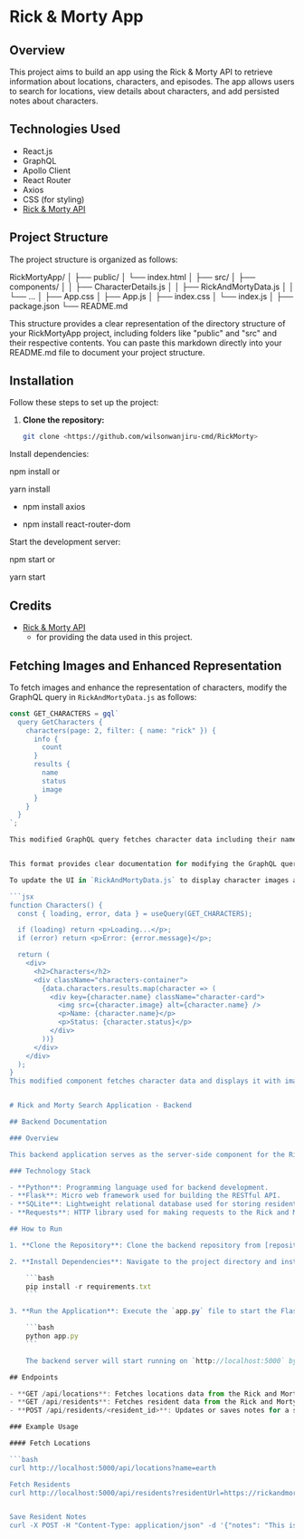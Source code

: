 # Rick & Morty App

## Overview
This project aims to build an app using the Rick & Morty API to retrieve information about locations, characters, and episodes. The app allows users to search for locations, view details about characters, and add persisted notes about characters.

## Technologies Used ##
  - React.js
  - GraphQL
  - Apollo Client
  - React Router
  - Axios
  - CSS (for styling)
  - [Rick & Morty API](https://rickandmortyapi.com/documentation/#graphql)

## Project Structure

The project structure is organized as follows:

RickMortyApp/
│
├── public/
│ └── index.html
│
├── src/
│ ├── components/
│ │ ├── CharacterDetails.js
│ │ ├── RickAndMortyData.js
│ │ └── ...
│ ├── App.css
│ ├── App.js
│ ├── index.css
│ └── index.js
│
├── package.json
└── README.md

This structure provides a clear representation of the directory structure of your RickMortyApp project, including folders like "public" and "src" and their respective contents. You can paste this markdown directly into your README.md file to document your project structure.

## Installation

Follow these steps to set up the project:

1. **Clone the repository:**
   ```sh
   git clone <https://github.com/wilsonwanjiru-cmd/RickMorty>

Install dependencies:


npm install
or


yarn install

-  npm install axios

-  npm install react-router-dom


Start the development server:


npm start
or


yarn start

## Credits

- [Rick & Morty API](https://rickandmortyapi.com/documentation/#graphql)
  - for providing the data used in this project.

## Fetching Images and Enhanced Representation

To fetch images and enhance the representation of characters, modify the GraphQL query in `RickAndMortyData.js` as follows:

```jsx
const GET_CHARACTERS = gql`
  query GetCharacters {
    characters(page: 2, filter: { name: "rick" }) {
      info {
        count
      }
      results {
        name
        status
        image
      }
    }
  }
`;

This modified GraphQL query fetches character data including their names, statuses, and image URLs.


This format provides clear documentation for modifying the GraphQL query and explains its purpose within your project. 

To update the UI in `RickAndMortyData.js` to display character images along with their names and statuses and apply CSS styling to enhance the representation, modify the `Characters` component as follows:

```jsx
function Characters() {
  const { loading, error, data } = useQuery(GET_CHARACTERS);

  if (loading) return <p>Loading...</p>;
  if (error) return <p>Error: {error.message}</p>;

  return (
    <div>
      <h2>Characters</h2>
      <div className="characters-container">
        {data.characters.results.map(character => (
          <div key={character.name} className="character-card">
            <img src={character.image} alt={character.name} />
            <p>Name: {character.name}</p>
            <p>Status: {character.status}</p>
          </div>
        ))}
      </div>
    </div>
  );
}
This modified component fetches character data and displays it with images, names, and statuses. Make sure to apply CSS styling to enhance the representation of character names and statuses.


# Rick and Morty Search Application - Backend

## Backend Documentation

### Overview

This backend application serves as the server-side component for the Rick and Morty search application. It provides endpoints to fetch locations and residents data from the Rick and Morty API, as well as to store and retrieve notes for individual residents.

### Technology Stack

- **Python**: Programming language used for backend development.
- **Flask**: Micro web framework used for building the RESTful API.
- **SQLite**: Lightweight relational database used for storing resident notes.
- **Requests**: HTTP library used for making requests to the Rick and Morty API.

## How to Run

1. **Clone the Repository**: Clone the backend repository from [repository URL].

2. **Install Dependencies**: Navigate to the project directory and install dependencies using pip:

    ```bash
    pip install -r requirements.txt
    ```

3. **Run the Application**: Execute the `app.py` file to start the Flask application:

    ```bash
    python app.py
    ```

    The backend server will start running on `http://localhost:5000` by default.

## Endpoints

- **GET /api/locations**: Fetches locations data from the Rick and Morty API.
- **GET /api/residents**: Fetches resident data from the Rick and Morty API.
- **POST /api/residents/<resident_id>**: Updates or saves notes for a specific resident.

### Example Usage

#### Fetch Locations

```bash
curl http://localhost:5000/api/locations?name=earth

Fetch Residents
curl http://localhost:5000/api/residents?residentUrl=https://rickandmortyapi.com/api/character/1


Save Resident Notes
curl -X POST -H "Content-Type: application/json" -d '{"notes": "This is a test note"}' http://localhost:5000/api/residents/1





